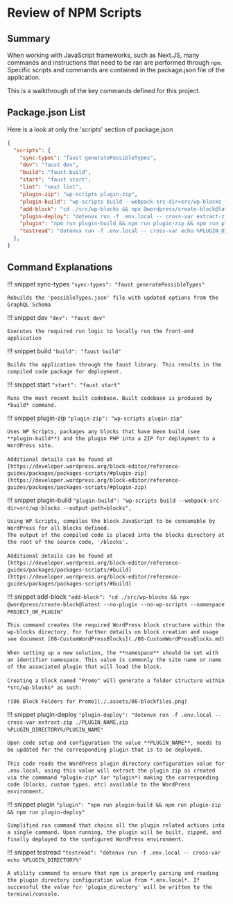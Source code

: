 # Review of NPM Scripts

## Summary

When working with JavaScript frameworks, such as Next.JS, many commands and instructions that need to be ran are performed through ```npm```. Specific scripts and commands are contained in the package.json file of the application.

This is a walkthrough of the key commands defined for this project.

## Package.json List

Here is a look at only the 'scripts' section of package.json

```json
{
  "scripts": {
    "sync-types": "faust generatePossibleTypes",
    "dev": "faust dev",
    "build": "faust build",
    "start": "faust start",
    "lint": "next lint",
    "plugin-zip": "wp-scripts plugin-zip",
    "plugin-build": "wp-scripts build --webpack-src-dir=src/wp-blocks --output-path=blocks",
    "add-block": "cd ./src/wp-blocks && npx @wordpress/create-block@latest --no-plugin --no-wp-scripts --namespace PLUGIN/PROJECT_NAME",
    "plugin-deploy": "dotenvx run -f .env.local -- cross-var extract-zip ./trailhead.zip %PLUGIN_DIRECTORY%/trailhead",
    "plugin": "npm run plugin-build && npm run plugin-zip && npm run plugin-deploy",
    "testread": "dotenvx run -f .env.local -- cross-var echo %PLUGIN_DIRECTORY%"
  },
}
```

## Command Explanations

!!! snippet sync-types
    ```"sync-types": "faust generatePossibleTypes"```

    Rebuilds the 'possibleTypes.json' file with updated options from the GraphQL Schema

!!! snippet dev
    ```"dev": "faust dev"```

    Executes the required run logic to locally run the front-end application

!!! snippet build
    ```"build": "faust build"```

    Builds the application through the faust library. This results in the compiled code package for deployment.

!!! snippet start
    ```"start": "faust start"```

    Runs the most recent built codebase. Built codebase is produced by *build* command.

!!! snippet plugin-zip
    ```"plugin-zip": "wp-scripts plugin-zip"```

    Uses WP Scripts, packages any blocks that have been build (see **plugin-build**) and the plugin PHP into a ZIP for deployment to a WordPress site.

    Additional details can be found at [https://developer.wordpress.org/block-editor/reference-guides/packages/packages-scripts/#plugin-zip](https://developer.wordpress.org/block-editor/reference-guides/packages/packages-scripts/#plugin-zip)

!!! snippet plugin-build
    ```"plugin-build": "wp-scripts build --webpack-src-dir=src/wp-blocks --output-path=blocks",```

    Using WP Scripts, compiles the block JavaScript to be consumable by WordPress for all blocks defined. 
    The output of the compiled code is placed into the blocks directory at the root of the source code, '/blocks'.

    Additional details can be found at [https://developer.wordpress.org/block-editor/reference-guides/packages/packages-scripts/#build](https://developer.wordpress.org/block-editor/reference-guides/packages/packages-scripts/#build)

!!! snippet add-block
	```"add-block": "cd ./src/wp-blocks && npx @wordpress/create-block@latest --no-plugin --no-wp-scripts --namespace PROJECT_OR_PLUGIN"```

    This command creates the required WordPress block structure within the wp-blocks directory. For further details on block creation and usage see document [08-CustomWordPressBlocks](./08-CustomWordPressBlocks.md)

    When setting up a new solution, the **namespace** should be set with an identifier namespace. This value is commonly the site name or name of the associated plugin that will load the block.

    Creating a block named "Promo" will generate a folder structure within *src/wp-blocks* as such:

    ![06 Block Folders for Promo](./.assets/06-blockfiles.png)

!!! snippet plugin-deploy
    ```"plugin-deploy": "dotenvx run -f .env.local -- cross-var extract-zip ./PLUGIN_NAME.zip %PLUGIN_DIRECTORY%/PLUGIN_NAME"```

    Upon code setup and configuration the value **PLUGIN_NAME**, needs to be updated for the corresponding plugin that is to be deployed.

    This code reads the WordPress plugin directory configuration value for .env.local, using this value will extract the plugin zip as created via the commmand *plugin-zip* (or *plugin*) making the corresponding code (blocks, custom types, etc) available to the WordPress environment.

!!! snippet plugin
    ```"plugin": "npm run plugin-build && npm run plugin-zip && npm run plugin-deploy" ```

    Simplified run command that chains all the plugin related actions into a single command. Upon running, the plugin will be built, zipped, and finally deployed to the configured WordPress environment.

!!! snippet testread
    ```"testread": "dotenvx run -f .env.local -- cross-var echo %PLUGIN_DIRECTORY%"```

    A utility command to ensure that npm is properly parsing and reading the plugin directory configuration value from *.env.local*. If successful the value for 'plugin_directory' will be written to the terminal/console.


